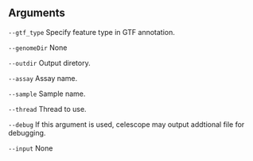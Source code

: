 

## Arguments
`--gtf_type` Specify feature type in GTF annotation.

`--genomeDir` None

`--outdir` Output diretory.

`--assay` Assay name.

`--sample` Sample name.

`--thread` Thread to use.

`--debug` If this argument is used, celescope may output addtional file for debugging.

`--input` None

